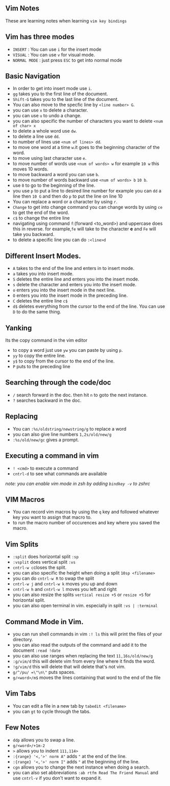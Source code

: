 ## Vim Notes
These are learning notes when learning `vim key bindings`

## Vim has three modes

- `INSERT` : You can use `i` for the insert mode
- `VISUAL` : You can use `v` for visual mode.
- `NORMAL MODE` : just press `ESC` to get into normal mode


## Basic Navigation


- In order to get into insert mode use `i`.
- `gg` takes you to the first line of the document.
- `Shift-G` takes you to the last line of the document.
- You can also move to the specfic line by `<line number> G`.
- you can use `x` to delete a character.
- you can use `u` to undo a change.
- you can also specific the number of characters you want to delete `<num of char> x`
- to delete a whole word use `dw`.
- to delete a line use `dd`.
- to number of lines use `<num of lines> dd`.
- to move one word at a time `w`.it goes to the beginning character of the word.
- to move using last character use `e`.
- to move number of words use `<num of words> w` for example `10 w` this moves 10 words.
- to move backward a word you can use `b`.
- to move number of words backward use `<num of words> b` `10 b`.
- use `0` to go to the beginning of the line.
- you use `p` to put a line to desired line number for example you can `dd` a line then `10 G` and then do `p` to put the line on line 10 
- You can replace a word or a character by using `r`.
- `Change` to get into change command you can change words by using `ce` to  get the end of the word.
- `c$` to change the entire line
- navigating using command `f`:(forward <to_word>) and uppercase does this in reverse. for example,`fe` will take to the character **e** and `Fe` will take you backward.
- to delete a specific line you can do `:<line>d`


## Different Insert Modes.

- `A` takes to the end of the line and enters in to insert mode.
- `a` takes you into insert mode.
- `S` deletes the entire line and enters you into the insert mode.
- `s` delete the character and enters you into the insert mode.
- `o` enters you into the insert mode in the next line.
- `O` enters you into the insert mode in the preceding line.
- `C` deletes the entire line `c$` 
- `d$` deletes everything from the cursor to the end of the line. You can use `D` to do the same thing.



## Yanking


Its the copy command in the vim editor

- to copy a word just use `yw` you can paste by using `p`.
- `yy` to copy the entire line.
- `y$` to copy from the cursor to the end of the line.
- `P` puts to the preceding line

## Searching through the code/doc

- `/` search forward in the doc. then hit `n` to goto the next instance.
- `?` searches backward in the doc.


## Replacing


- You can `:%s/oldstring/newstring/g` to replace a word
- you can also give line numbers `1,2s/old/new/g`
- `:%s/old/new/gc` gives a prompt.

## Executing a command in vim
- `! <cmd>` to execute a command
- `cntrl-d` to see what commands are available

_note: you can enable vim mode in zsh by adding `bindkey -v` to zshrc_


## VIM Macros

- You can record vim macros by using the `q` key and followed whatever key you want to assign that macro to.
- to run the macro number of occurences and key where you saved the macro.

## Vim Splits

- `:split` does horizontal split `:sp`
- `:vsplit` does vertical split `:vs`
- `cntrl-w c`closes the split.
- you can also specific the height when doing a split `10sp <filename>`
- you can do `cntrl-w R` to swap the split
- `cntrl-w j` and `cntrl-w k` moves you up and down
- `cntrl-w h` and `cntrl-w l` moves you left and right
- you can also resize the splits `vertical resize +5` or `resize +5` for horizontal split.
- you can also open terminal in vim. especially in split `:vs | :terminal`

## Command Mode in Vim.

- you can run shell commands in vim `:! ls` this will print the files of your directory.
- you can also read the outputs of the command and add it to the document `:read !date` 
- you can also use ranges when replacing the text `11,16s/old/new/g`
- `:g/vim/d` this will delete vim from every line where it finds the word.
- `!g/vim/d` this will delete that will delete that's not vim.
- `g/^/pu/ =\"\n\"` puts spaces. 
- `g/<word>/m$` moves the lines containing that word to the end of the file


## Vim Tabs

- You can edit a file in a new tab by `tabedit <filename>`
- you can `gt`  to cycle through the tabs.

## Few Notes
- `ddp` allows you to swap a line.
- `g/<word>/+1m-2`
- `>` allows you to indent `111,114>`
- `:{range} '<,'>' norm A"` adds `"` at the end of the line.
- `:{range} '<,'>' norm I"` adds `"` at the beginning of the line.
- `cgn` allows you to change the next instance when doing a search.
- you can also set abbreviations `:ab rtfm Read The Friend Manual` and use `cntrl-v` if you don't want to expand it.


